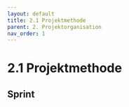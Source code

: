 ```yaml
---
layout: default
title: 2.1 Projektmethode
parent: 2. Projektorganisation
nav_order: 1
---
```


# 2.1 Projektmethode


## Sprint